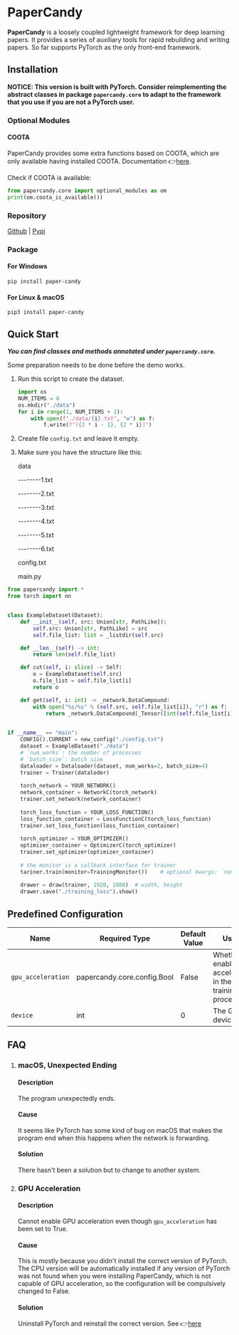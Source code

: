 # PaperCandy

**PaperCandy** is a loosely coupled lightweight framework for deep learning papers. It provides a series of auxiliary tools for rapid rebuilding and writing papers. So far supports PyTorch as the only front-end framework.

## Installation

**NOTICE: This version is built with PyTorch. Consider reimplementing the abstract classes in package `papercandy.core` to adapt to the framework that you use if you are not a PyTorch user.**

### Optional Modules

#### COOTA

PaperCandy provides some extra functions based on COOTA, which are only available having installed COOTA. Documentation 👉[here](https://github.com/ATATC/COOTA).

Check if COOTA is available:

```python
from papercandy.core import optional_modules as om
print(om.coota_is_available())
```

### Repository

[Github](https://github.com/ATATC/PaperCandy) | [Pypi](https://pypi.org/project/paper-candy/)

### Package 

#### For Windows

```shell
pip install paper-candy
```

#### For Linux & macOS

```shell
pip3 install paper-candy
```

## Quick Start

***You can find classes and methods annotated under `papercandy.core`.***

Some preparation needs to be done before the demo works.

1. Run this script to create the dataset.

   ```python
   import os
   NUM_ITEMS = 6
   os.mkdir("./data")
   for i in range(1, NUM_ITEMS + 1):
       with open(f"./data/{i}.txt", "w") as f:
           f.write(f"[{2 * i - 1}, {2 * i}]")
   ```

2. Create file `config.txt` and leave it empty.

3. Make sure you have the structure like this:

   data
   
   --------1.txt
   
   --------2.txt
   
   --------3.txt
   
   --------4.txt
   
   --------5.txt
   
   --------6.txt
   
   config.txt
   
   main.py

```python
from papercandy import *
from torch import nn


class ExampleDataset(Dataset):
    def __init__(self, src: Union[str, PathLike]):
        self.src: Union[str, PathLike] = src
        self.file_list: list = _listdir(self.src)

    def __len__(self) -> int:
        return len(self.file_list)

    def cut(self, i: slice) -> Self:
        o = ExampleDataset(self.src)
        o.file_list = self.file_list[i]
        return o

    def get(self, i: int) -> _network.DataCompound:
        with open("%s/%s" % (self.src, self.file_list[i]), "r") as f:
            return _network.DataCompound(_Tensor([int(self.file_list[i])]), _Tensor(eval(f.read())))
          

if __name__ == "main":
    CONFIG().CURRENT = new_config("./config.txt")
    dataset = ExampleDataset("./data")
    # `num_works`: the number of processes
    # `batch_size`: batch size
    dataloader = Dataloader(dataset, num_works=2, batch_size=4)
    trainer = Trainer(dataloder)
    
    torch_network = YOUR_NETWORK()
    network_container = NetworkC(torch_network)
    trainer.set_network(network_container)
    
    torch_loss_function = YOUR_LOSS_FUNCTION()
    loss_function_container = LossFunctionC(torch_loss_function)
    trainer.set_loss_function(loss_function_container)
    
    torch_optimizer = YOUR_OPTIMIZER()
    optimizer_container = OptimizerC(torch_optimizer)
    trainer.set_optimizer(optimizer_container)
    
    # the monitor is a callback interface for trainer
    tariner.train(monitor=TrainingMonitor())	# optional kwargs: `num_batches`, `monitor`
    
    drawer = draw(trainer, 1920, 1080)	# width, height
    drawer.save("./training_loss").show()
```

## Predefined Configuration

| Name               | Required Type               | Default Value | Usage                                                       |
| ------------------ | --------------------------- | ------------- | ----------------------------------------------------------- |
| `gpu_acceleration` | papercandy.core.config.Bool | False         | Whether to enable GPU acceleration in the training process. |
| `device`           | int                         | 0             | The GPU device.                                             |

## FAQ

1. ### macOS, Unexpected Ending

   #### Description

   The program unexpectedly ends.

   #### Cause

   It seems like PyTorch has some kind of bug on macOS that makes the program end when this happens when the network is forwarding.

   #### Solution

   There hasn't been a solution but to change to another system.

2. ### GPU Acceleration

   #### Description

   Cannot enable GPU acceleration even though `gpu_acceleration` has been set to True.

   #### Cause

   This is mostly because you didn't install the correct version of PyTorch. The CPU version will be automatically installed if any version of PyTorch was not found when you were installing PaperCandy, which is not capable of GPU acceleration, so the configuration will be compulsively changed to False.

   #### Solution

   Uninstall PyTorch and reinstall the correct version. See 👉[here](https://pytorch.org/get-started/locally/)
